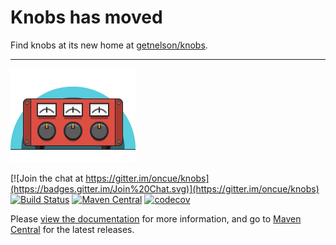 # Knobs has moved

Find knobs at its new home at [getnelson/knobs](https://github.com/getnelson/knobs).

---

![image](docs/src/site/img/logo.png)

[![Join the chat at https://gitter.im/oncue/knobs](https://badges.gitter.im/Join%20Chat.svg)](https://gitter.im/oncue/knobs)
[![Build Status](https://travis-ci.org/Verizon/knobs.svg?branch=master)](https://travis-ci.org/Verizon/knobs)
[![Maven Central](https://maven-badges.herokuapp.com/maven-central/io.verizon.knobs/core_2.11/badge.svg)](https://maven-badges.herokuapp.com/maven-central/io.verizon.knobs/core_2.11)
[![codecov](https://codecov.io/gh/Verizon/knobs/branch/master/graph/badge.svg)](https://codecov.io/gh/Verizon/knobs)

Please [view the documentation](http://oncue.github.io/knobs/) for more information, and go to [Maven Central](http://search.maven.org/#search%7Cga%7C1%7Cg%3A%22io.verizon.knobs%22) for the latest releases.

